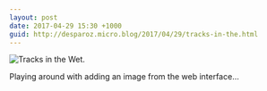 ```yaml
---
layout: post
date: 2017-04-29 15:30 +1000
guid: http://desparoz.micro.blog/2017/04/29/tracks-in-the.html
---
```

![Tracks in the Wet](http://www.desparoz.com/wp-content/uploads/2017/02/170111-RailwayTracks-010-Edit-Edit-Edit.jpg).

Playing around with adding an image from the web interface...
